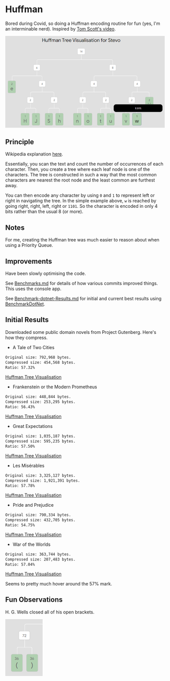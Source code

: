 # Huffman

Bored during Covid, so doing a Huffman encoding routine for fun (yes, I'm an interminable nerd). Inspired by [Tom Scott's video](https://www.youtube.com/watch?v=JsTptu56GM8).

![Huffman Tree Visualisation for Stevo](https://github.com/stevehjohn/Huffman/blob/master/Illustration.png "Huffman Tree Visualisation for Stevo")

## Principle

Wikipedia explanation [here](https://en.wikipedia.org/wiki/Huffman_coding).

Essentially, you scan the text and count the number of occurrences of each character. Then, you create a tree where each leaf node is one of the characters. The tree is constructed in such a way that the most common characters are nearest the root node and the least common are furthest away.

You can then encode any character by using `0` and `1` to represent left or right in navigating the tree. In the simple example above, `w` is reached by going right, right, left, right or `1101`. So the character is encoded in only 4 bits rather than the usual 8 (or more).

## Notes

For me, creating the Huffman tree was much easier to reason about when using a Priority Queue.

## Improvements

Have been slowly optimising the code.

See [Benchmarks.md](https://github.com/stevehjohn/Huffman/blob/master/Benchmarks.md) for details of how various commits improved things. This uses the console app.

See [Benchmark-dotnet-Results.md](https://github.com/stevehjohn/Huffman/blob/master/Benchmark-dotnet-Results.md) for initial and current best results using [BenchmarkDotNet](https://benchmarkdotnet.org/).

## Initial Results

Downloaded some public domain novels from Project Gutenberg. Here's how they compress.

- A Tale of Two Cities

```
Original size: 792,968 bytes.
Compressed size: 454,568 bytes.
Ratio: 57.32%
```

[Huffman Tree Visualisation](https://htmlpreview.github.io/?https://github.com/stevehjohn/Huffman/blob/master/visualisations/A%20Tale%20of%20Two%20Cities.html)

- Frankenstein or the Modern Prometheus

```
Original size: 448,844 bytes.
Compressed size: 253,295 bytes.
Ratio: 56.43%
```

[Huffman Tree Visualisation](https://htmlpreview.github.io/?https://github.com/stevehjohn/Huffman/blob/master/visualisations/Frankenstein%20or%20the%20Modern%20Prometheus.html)

- Great Expectations

```
Original size: 1,035,187 bytes.
Compressed size: 595,235 bytes.
Ratio: 57.50%
```

[Huffman Tree Visualisation](https://htmlpreview.github.io/?https://github.com/stevehjohn/Huffman/blob/master/visualisations/Great%20Expectations.html)

- Les Misérables

```
Original size: 3,325,127 bytes.
Compressed size: 1,921,391 bytes.
Ratio: 57.78%
```

[Huffman Tree Visualisation](https://htmlpreview.github.io/?https://github.com/stevehjohn/Huffman/blob/master/visualisations/Les%20Mis%C3%A9rables.html)

- Pride and Prejudice

```
Original size: 790,334 bytes.
Compressed size: 432,705 bytes.
Ratio: 54.75%
```

[Huffman Tree Visualisation](https://htmlpreview.github.io/?https://github.com/stevehjohn/Huffman/blob/master/visualisations/Pride%20and%20Prejudice.html)

- War of the Worlds

```
Original size: 363,744 bytes.
Compressed size: 207,483 bytes.
Ratio: 57.04%
```

[Huffman Tree Visualisation](https://htmlpreview.github.io/?https://github.com/stevehjohn/Huffman/blob/master/visualisations/War%20of%20the%20Worlds.html)

Seems to pretty much hover around the 57% mark.

## Fun Observations

H. G. Wells closed all of his open brackets.

![War of the Worlds Brackets Node](https://github.com/stevehjohn/Huffman/blob/master/WotW-Brackets.PNG "War of the Worlds Brackets Node")
